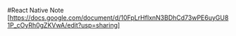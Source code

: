 #React Native Note
[https://docs.google.com/document/d/10FpLrHfIxnN3BDhCd73wPE6uyGU81P_cOyRh0gZKVwA/edit?usp=sharing]
